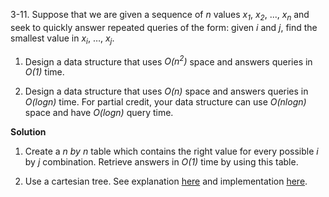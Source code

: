 3-11. Suppose that we are given a sequence of *n* values *x<sub>1</sub>*, *x<sub>2</sub>*, ..., *x<sub>n</sub>* and seek to quickly answer repeated queries of the form: given *i* and *j*, find the smallest value in *x<sub>i</sub>*, …, *x<sub>j</sub>*.

 1. Design a data structure that uses *O(n<sup>2</sup>)* space and answers queries in *O(1)* time.
 
 2. Design a data structure that uses *O(n)* space and answers queries in *O(logn)* time. For partial credit, your data structure can use *O(nlogn)* space and have *O(logn)* query time.

**Solution**

 1. Create a *n by n* table which contains the right value for every possible *i* by *j* combination. Retrieve answers in *O(1)* time by using this table.
 
 2. Use a cartesian tree. See explanation [here](http://wcipeg.com/wiki/Cartesian_tree) and implementation [here](https://github.com/abdulapopoola/Algorithms/blob/master/JavaScript/Trees/cartesianTree.js).

